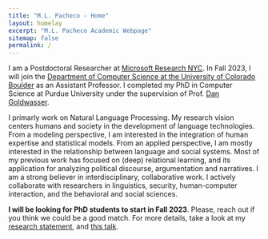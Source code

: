 ```yaml
---
title: "M.L. Pacheco - Home"
layout: homelay
excerpt: "M.L. Pacheco Academic Webpage"
sitemap: false
permalink: /
---
```


I am a Postdoctoral Researcher at [Microsoft Research
NYC](https://www.microsoft.com/en-us/research/lab/microsoft-research-new-york/). In Fall 2023, I will join the [Department of Computer Science at the University of Colorado Boulder](https://www.colorado.edu/cs/) as an Assistant Professor. I completed my PhD in Computer Science at Purdue University under the supervision of Prof. [Dan Goldwasser](https://www.cs.purdue.edu/homes/dgoldwas/).


I primarly work on Natural Language Processing. My research vision centers humans and society in the development of language technologies. From a modeling perspective, I am interested in the integration of human expertise and statistical models. From an applied perspective, I am mostly interested in the relationship between language and social systems. Most of my previous work has focused on (deep) relational learning, and its application for analyzing political discourse, argumentation and narratives. I am a strong believer in interdisciplinary, collaborative work. I actively collaborate with researchers in linguistics, security, human-computer interaction, and the behavioral and social sciences. 


**I will be looking for PhD students to start in Fall 2023**. Please, reach out if you think we could be a good match. For more details, take a look at my [research statement](https://mlpacheco.github.io/files/mlpacheco_research_statement.pdf), and [this talk](https://www.youtube.com/watch?v=MMDD9kgVKJA).
